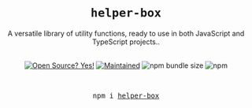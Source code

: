 <div align="center">
  <h1>
    <code>helper-box</code> 
  </h1>

  <div>A versatile library of utility functions, ready to use in both JavaScript and TypeScript projects..</div>

  <br />

  <!-- Badges -->

[![Open Source? Yes!](https://badgen.net/badge/Open%20Source%20%3F/Yes%21/blue?icon=github)](https://github.com/avisek123/helper-box/issues)
[![Maintained](https://badgen.net/badge/Maintained%20%3F/Yes%21/blue?icon=github)](https://github.com/avisek123/helper-box/issues)
![npm bundle size](https://img.shields.io/bundlephobia/minzip/helper-box)
![npm](https://img.shields.io/npm/v/helper-box)

  <!-- BADGE:END -->

  <br />
    <pre>npm i <a href="https://www.npmjs.com/package/helper-box">helper-box</a></pre>
  <br />

</div>
